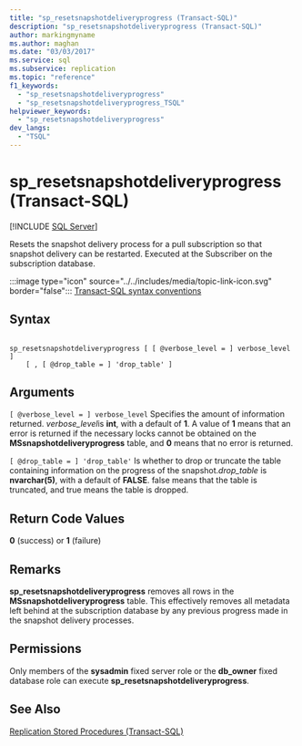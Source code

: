 ```yaml
---
title: "sp_resetsnapshotdeliveryprogress (Transact-SQL)"
description: "sp_resetsnapshotdeliveryprogress (Transact-SQL)"
author: markingmyname
ms.author: maghan
ms.date: "03/03/2017"
ms.service: sql
ms.subservice: replication
ms.topic: "reference"
f1_keywords:
  - "sp_resetsnapshotdeliveryprogress"
  - "sp_resetsnapshotdeliveryprogress_TSQL"
helpviewer_keywords:
  - "sp_resetsnapshotdeliveryprogress"
dev_langs:
  - "TSQL"
---
```

# sp_resetsnapshotdeliveryprogress (Transact-SQL)
[!INCLUDE [SQL Server](../../includes/applies-to-version/sqlserver.md)]

  Resets the snapshot delivery process for a pull subscription so that snapshot delivery can be restarted. Executed at the Subscriber on the subscription database.  
  
 :::image type="icon" source="../../includes/media/topic-link-icon.svg" border="false"::: [Transact-SQL syntax conventions](../../t-sql/language-elements/transact-sql-syntax-conventions-transact-sql.md)  
  
## Syntax  
  
```  
  
sp_resetsnapshotdeliveryprogress [ [ @verbose_level = ] verbose_level ]  
    [ , [ @drop_table = ] 'drop_table' ]  
```  
  
## Arguments  
`[ @verbose_level = ] verbose_level`
 Specifies the amount of information returned. *verbose_level*is **int**, with a default of **1**. A value of **1** means that an error is returned if the necessary locks cannot be obtained on the **MSsnapshotdeliveryprogress** table, and **0** means that no error is returned.  
  
`[ @drop_table = ] 'drop_table'`
 Is whether to drop or truncate the table containing information on the progress of the snapshot.*drop_table* is **nvarchar(5)**, with a default of **FALSE**. false means that the table is truncated, and true means the table is dropped.  
  
## Return Code Values  
 **0** (success) or **1** (failure)  
  
## Remarks  
 **sp_resetsnapshotdeliveryprogress** removes all rows in the **MSsnapshotdeliveryprogress** table. This effectively removes all metadata left behind at the subscription database by any previous progress made in the snapshot delivery processes.  
  
## Permissions  
 Only members of the **sysadmin** fixed server role or the **db_owner** fixed database role can execute **sp_resetsnapshotdeliveryprogress**.  
  
## See Also  
 [Replication Stored Procedures &#40;Transact-SQL&#41;](../../relational-databases/system-stored-procedures/replication-stored-procedures-transact-sql.md)  
  
  
